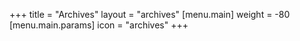 +++
title = "Archives"
layout = "archives"
[menu.main]
weight = -80
[menu.main.params]
icon = "archives"
+++
